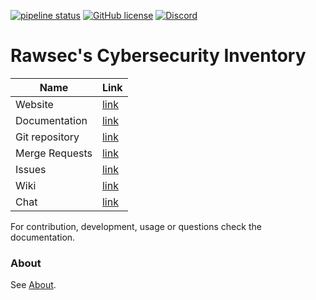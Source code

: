 [![pipeline status](https://gitlab.com/rawsec/rawsec-cybersecurity-list/badges/master/pipeline.svg)](https://gitlab.com/rawsec/rawsec-cybersecurity-list/commits/master)
[![GitHub license](https://img.shields.io/github/license/noraj/rawsec-cybersecurity-inventory.svg)](https://gitlab.com/rawsec/rawsec-cybersecurity-list/blob/master/LICENSE)
[![Discord](https://img.shields.io/discord/437247125508587540.svg?style=flat&logo=discord)](https://discord.gg/Wspwv2h)

# Rawsec's Cybersecurity Inventory

Name            | Link
---             | ---
Website         | [link](https://inventory.rawsec.ml/)
Documentation   | [link](https://inventory.rawsec.ml/docs/)
Git repository  | [link](https://gitlab.com/rawsec/rawsec-cybersecurity-list)
Merge Requests  | [link](https://gitlab.com/rawsec/rawsec-cybersecurity-list/merge_requests)
Issues          | [link](https://gitlab.com/rawsec/rawsec-cybersecurity-list/issues)
Wiki            | [link](https://gitlab.com/rawsec/rawsec-cybersecurity-list/wikis/home)
Chat            | [link](https://discord.gg/Wspwv2h)

For contribution, development, usage or questions check the documentation.

### About

See [About](https://inventory.rawsec.ml/about.html).
